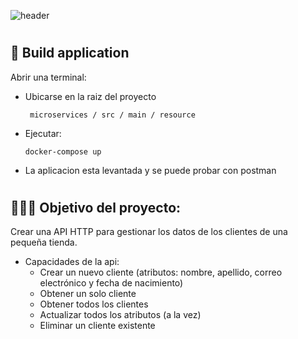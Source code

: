  

![header](https://capsule-render.vercel.app/api?text=Api%_%HTTP&fontColor=d6ace6 )
#
## 🔨 Build application 
Abrir una terminal:

- Ubicarse en la raiz del proyecto 
  ```
   microservices / src / main / resource 
   ```
- Ejecutar:
  ```
  docker-compose up
  ```
 - La aplicacion esta levantada y se puede probar con postman

#
## 👩🏽‍💻 Objetivo del proyecto:
 Crear una API HTTP para gestionar los datos de los clientes de una pequeña tienda.
  - Capacidades de la api: 
    - Crear un nuevo cliente (atributos: nombre, apellido, correo electrónico y fecha de nacimiento)
    - Obtener un solo cliente 
    - Obtener todos los clientes 
    - Actualizar todos los atributos (a la vez) 
    - Eliminar un cliente existente 


  
  
 













